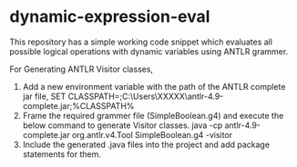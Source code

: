 # dynamic-expression-eval
This repository has a simple working code snippet which evaluates all possible logical operations with dynamic variables using ANTLR grammer.

For Generating ANTLR Visitor classes,

1) Add a new environment variable with the path of the ANTLR complete jar file,
           SET CLASSPATH=;C:\Users\XXXXX\antlr-4.9-complete.jar;%CLASSPATH%
2) Frame the required grammer file (SimpleBoolean.g4) and execute the below command to generate Visitor classes.
           java -cp antlr-4.9-complete.jar org.antlr.v4.Tool SimpleBoolean.g4 -visitor
3) Include the generated .java files into the project and add package statements for them.
